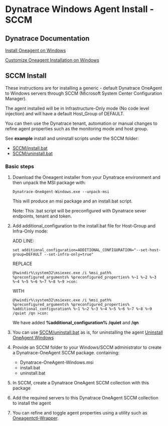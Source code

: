 # Dynatrace Windows Agent Install - SCCM

## Dynatrace Documentation
[Install Oneagent on Windows](https://www.dynatrace.com/support/help/technology-support/operating-systems/windows/installation/install-oneagent-on-windows/)

[Customize Oneagent Installation on Windows](https://www.dynatrace.com/support/help/technology-support/operating-systems/windows/installation/customize-oneagent-installation-on-windows/)

## SCCM Install

These instructions are for installing a generic - default Dynatrace OneAgent to Windows servers through SCCM (Microsoft System Center Configuration Manager).

The agent installed will be in Infrastructure-Only mode (No code level injection) and will have a default Host_Group of DEFAULT.

You can then use the Dynatrace tenant, automation or manual changes to refine agent properties such as the monitoring mode and host group.

See **example** install and uninstall scripts under the SCCM folder:
* [SCCM/install.bat](SCCM/install.bat)
* [SCCM/uninstall.bat](SCCM/uninstall.bat)

### Basic steps
1. Download the Oneagent installer from your Dynatrace environment and then unpack the MSI package with:

    `Dynatrace-OneAgent-Windows.exe --unpack-msi`

    This will produce an msi package and an install.bat script. 

    Note: This .bat script will be preconfigured with Dynatrace sever endpoints, tenant and token.

2. Add additional_configuration to the install.bat file for Host-Group and Infra-Only mode:

    ADD LINE:

    `set additional_configuration=ADDITIONAL_CONFIGURATION="--set-host-group=DEFAULT --set-infra-only=true"`

    REPLACE

    `@%windir%\system32\msiexec.exe /i %msi_path% %preconfigured_arguments% %preconfigured_properties% %~1 %~2 %~3 %~4 %~5 %~6 %~7 %~8 %~9 >con:`

    WITH


    `@%windir%\system32\msiexec.exe /i %msi_path% %preconfigured_arguments% %preconfigured_properties% %additional_configuration% %~1 %~2 %~3 %~4 %~5 %~6 %~7 %~8 %~9 /quiet /qn >con:`

    We have added **%additional_configuration%** **/quiet** and **/qn**

3. You can use [SCCM/uninstall.bat](SCCM/uninstall.bat) as is, for uninstalling the agent [Uninstall OneAgent Windows](https://www.dynatrace.com/support/help/shortlink/oneagent-uninstall-windows#uninstall-oneagent-silently_)

4. Provide an SCCM folder to your Windows/SCCM administrator to create a Dynatrace-OneAgent SCCM package. containing:
    * Dynatrace-OneAgent-Windows.msi
    * install.bat
    * uninstall.bat

5. In SCCM, create a Dynatrace OneAgent SCCM collection with this package

6. Add the required servers to this Dynatrace OneAgent SCCM collection to install the agent

7. You can refine and toggle agent properties using a utility such as [Oneagentctl-Wrapper](https://github.com/BraydenNeale/Oneagentctl-Wrapper).
